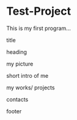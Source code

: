# Test-Project

This is my first program...

title

heading 

my picture

short intro of me

my works/ projects

contacts

footer


